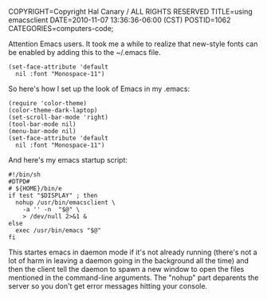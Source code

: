 COPYRIGHT=Copyright Hal Canary / ALL RIGHTS RESERVED
TITLE=using emacsclient
DATE=2010-11-07 13:36:36-06:00 (CST)
POSTID=1062
CATEGORIES=computers-code;

Attention Emacs users. It took me a while to realize that new-style fonts can be enabled by adding this to the ~/.emacs file.

    (set-face-attribute 'default
      nil :font "Monospace-11")

So here's how I set up the look of Emacs in my .emacs:

    (require 'color-theme)
    (color-theme-dark-laptop)
    (set-scroll-bar-mode 'right)
    (tool-bar-mode nil)
    (menu-bar-mode nil)
    (set-face-attribute 'default
      nil :font "Monospace-11")

And here's my emacs startup script:

    #!/bin/sh
    #DTPD#
    # ${HOME}/bin/e
    if test "$DISPLAY" ; then
      nohup /usr/bin/emacsclient \
        -a '' -n  "$@" \
        > /dev/null 2>&1 &
    else
      exec /usr/bin/emacs "$@"
    fi

This startes emacs in daemon mode if it's not already running (there's not a lot of harm in leaving a daemon going in the background all the time) and then the client tell the daemon to spawn a new window to open the files mentioned in the command-line arguments. The "nohup" part deparents the server so you don't get error messages hitting your console.
